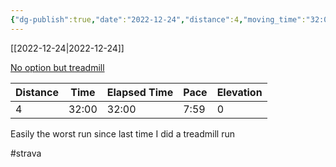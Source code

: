 ```yaml
---
{"dg-publish":true,"date":"2022-12-24","distance":4,"moving_time":"32:00","elapsed_time":"32:00","pace":"7:59","total_elevation_gain":0,"url":"https://www.strava.com/activities/8288038638","permalink":"/01-personal/strava/2022-12-24-no-option-but-treadmill/","dgPassFrontmatter":true}
---
```



[[2022-12-24\|2022-12-24]]

[No option but treadmill](https://www.strava.com/activities/8288038638)

| Distance | Time  | Elapsed Time | Pace | Elevation |
| -------- | ----- | ------------ | ---- | --------- |
| 4        | 32:00 | 32:00        | 7:59 | 0         |


Easily the worst run since last time I did a treadmill run

#strava
